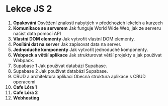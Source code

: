 # Lekce JS 2

1. **Opakování**
   Osvěžení znalostí nabytých v předchozích lekcích a kurzech
2. **Komunikace se serverem**
   Jak funguje World Wide Web, jak ze serveru načíst data pomocí API
3. **Vlastní DOM elementy**
   Jak vytvořit vlastní DOM elementy.
4. **Posílání dat na server**
   Jak zapisovat data na server.
5. **Jednoduché komponenty**
   Jak vytvořit jednoduché komponenty.
6. **Webpack a větší aplikace**
   Jak strukturovat větší projekty a jak používat Webpack.
7. Supabase 1
   Jak používat databázi Supabase.
8. Supabase 2
   Jak používat databázi Supabase.
9. CRUD a architektura aplikací
   Obecná struktura aplikace s CRUD operacemi
10. **Cafe Lóra 1**
11. **Cafe Lóra 2**
12. **Webhosting**


